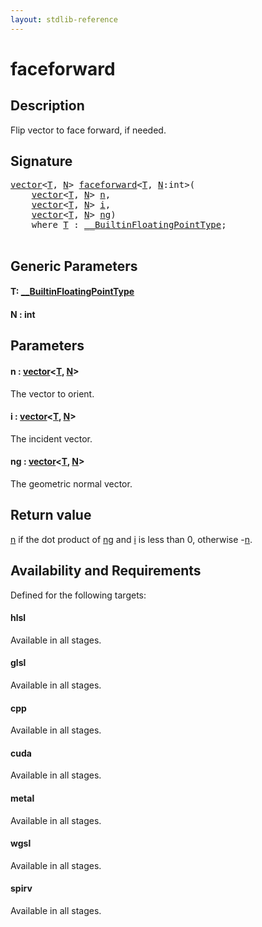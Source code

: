 ```yaml
---
layout: stdlib-reference
---
```


# faceforward

## Description

Flip vector to face forward, if needed.



## Signature 

<pre>
<a href="../types/vector/index" class="code_type">vector</a>&lt;<a href="faceforward#typeparam-T" class="code_type">T</a>, <a href="faceforward#decl-N" class="code_var">N</a>&gt; <a href="faceforward">faceforward</a>&lt;<a href="faceforward#typeparam-T" class="code_type">T</a>, <a href="faceforward#decl-N" class="code_var">N</a>:<span class="code_keyword">int</span>&gt;(
    <a href="../types/vector/index" class="code_type">vector</a>&lt;<a href="faceforward#typeparam-T" class="code_type">T</a>, <a href="faceforward#decl-N" class="code_var">N</a>&gt; <a href="faceforward#decl-n" class="code_param">n</a>,
    <a href="../types/vector/index" class="code_type">vector</a>&lt;<a href="faceforward#typeparam-T" class="code_type">T</a>, <a href="faceforward#decl-N" class="code_var">N</a>&gt; <a href="faceforward#decl-i" class="code_param">i</a>,
    <a href="../types/vector/index" class="code_type">vector</a>&lt;<a href="faceforward#typeparam-T" class="code_type">T</a>, <a href="faceforward#decl-N" class="code_var">N</a>&gt; <a href="faceforward#decl-ng" class="code_param">ng</a>)
    <span class='code_keyword'>where</span> <a href="faceforward#typeparam-T" class="code_type">T</a> : <a href="../interfaces/0_builtinfloatingpointtype-029hm/index" class="code_type">__BuiltinFloatingPointType</a>;

</pre>

## Generic Parameters

####  <a id="typeparam-T"></a>T: [\_\_BuiltinFloatingPointType](../interfaces/0_builtinfloatingpointtype-029hm/index)
####  <a id="decl-N"></a>N  : int

## Parameters

####  <a id="decl-n"></a>n  : [vector](../types/vector/index)\<[T](../types/vector/index#typeparam-T), [N](../types/vector/index#decl-N)\>
The vector to orient.

####  <a id="decl-i"></a>i  : [vector](../types/vector/index)\<[T](../types/vector/index#typeparam-T), [N](../types/vector/index#decl-N)\>
The incident vector.

####  <a id="decl-ng"></a>ng  : [vector](../types/vector/index)\<[T](../types/vector/index#typeparam-T), [N](../types/vector/index#decl-N)\>
The geometric normal vector.


## Return value
<span class='code'><a href="faceforward#decl-n" class="code_param">n</a></span> if the dot product of <span class='code'><a href="faceforward#decl-ng" class="code_param">ng</a></span> and <span class='code'><a href="faceforward#decl-i" class="code_param">i</a></span> is less than 0, otherwise <span class='code'>-<a href="faceforward#decl-n" class="code_param">n</a></span>.


## Availability and Requirements

Defined for the following targets:

#### hlsl
Available in all stages.

#### glsl
Available in all stages.

#### cpp
Available in all stages.

#### cuda
Available in all stages.

#### metal
Available in all stages.

#### wgsl
Available in all stages.

#### spirv
Available in all stages.



